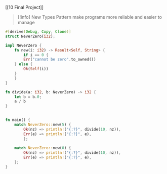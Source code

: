 [[10 Final Project]]


>[!info] New Types Pattern
> make programs more reliable and easier to manage

```rust
#[derive(Debug, Copy, Clone)]
struct NeverZero(i32);

impl NeverZero {
	fn new(i: i32) -> Result<Self, String> {
		if i == 0 {
		Err("cannot be zero".to_owned())
	} else {
		Ok(Self(i))
	}
	}
}

fn divide(a: i32, b: NeverZero) -> i32 {
	let b = b.0;
	a / b
}
  

fn main() {
	match NeverZero::new(5) {
		Ok(nz) => println!("{:?}", divide(10, nz)),
		Err(e) => println!("{:?}", e),
		};
	
	match NeverZero::new(0) {
		Ok(nz) => println!("{:?}", divide(10, nz)),
		Err(e) => println!("{:?}", e),
	};
}
```


